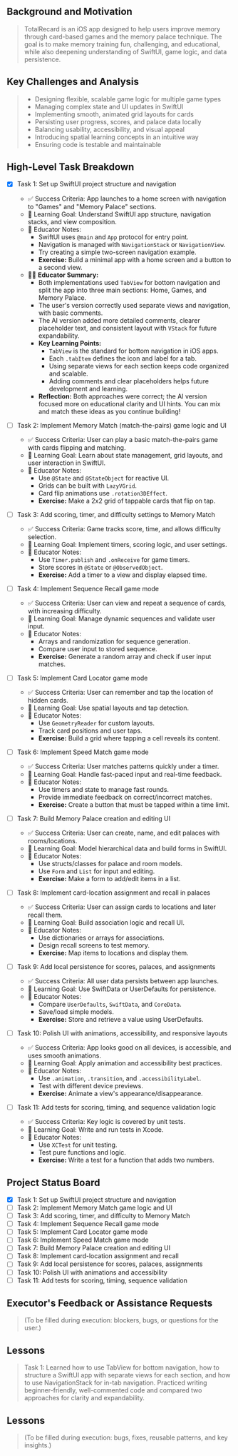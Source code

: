 ## Background and Motivation
> TotalRecard is an iOS app designed to help users improve memory through card-based games and the memory palace technique. The goal is to make memory training fun, challenging, and educational, while also deepening understanding of SwiftUI, game logic, and data persistence.

## Key Challenges and Analysis
> - Designing flexible, scalable game logic for multiple game types
> - Managing complex state and UI updates in SwiftUI
> - Implementing smooth, animated grid layouts for cards
> - Persisting user progress, scores, and palace data locally
> - Balancing usability, accessibility, and visual appeal
> - Introducing spatial learning concepts in an intuitive way
> - Ensuring code is testable and maintainable

## High-Level Task Breakdown
- [x] Task 1: Set up SwiftUI project structure and navigation
  - ✅ Success Criteria: App launches to a home screen with navigation to "Games" and "Memory Palace" sections.
  - 🎯 Learning Goal: Understand SwiftUI app structure, navigation stacks, and view composition.
  - 📘 Educator Notes: 
    - SwiftUI uses `@main` and `App` protocol for entry point.
    - Navigation is managed with `NavigationStack` or `NavigationView`.
    - Try creating a simple two-screen navigation example.
    - **Exercise:** Build a minimal app with a home screen and a button to a second view.
  - 🧑‍🏫 **Educator Summary:**
    - Both implementations used `TabView` for bottom navigation and split the app into three main sections: Home, Games, and Memory Palace.
    - The user's version correctly used separate views and navigation, with basic comments.
    - The AI version added more detailed comments, clearer placeholder text, and consistent layout with `VStack` for future expandability.
    - **Key Learning Points:**
      - `TabView` is the standard for bottom navigation in iOS apps.
      - Each `.tabItem` defines the icon and label for a tab.
      - Using separate views for each section keeps code organized and scalable.
      - Adding comments and clear placeholders helps future development and learning.
    - **Reflection:** Both approaches were correct; the AI version focused more on educational clarity and UI hints. You can mix and match these ideas as you continue building!

- [ ] Task 2: Implement Memory Match (match-the-pairs) game logic and UI
  - ✅ Success Criteria: User can play a basic match-the-pairs game with cards flipping and matching.
  - 🎯 Learning Goal: Learn about state management, grid layouts, and user interaction in SwiftUI.
  - 📘 Educator Notes:
    - Use `@State` and `@StateObject` for reactive UI.
    - Grids can be built with `LazyVGrid`.
    - Card flip animations use `.rotation3DEffect`.
    - **Exercise:** Make a 2x2 grid of tappable cards that flip on tap.

- [ ] Task 3: Add scoring, timer, and difficulty settings to Memory Match
  - ✅ Success Criteria: Game tracks score, time, and allows difficulty selection.
  - 🎯 Learning Goal: Implement timers, scoring logic, and user settings.
  - 📘 Educator Notes:
    - Use `Timer.publish` and `.onReceive` for game timers.
    - Store scores in `@State` or `@ObservedObject`.
    - **Exercise:** Add a timer to a view and display elapsed time.

- [ ] Task 4: Implement Sequence Recall game mode
  - ✅ Success Criteria: User can view and repeat a sequence of cards, with increasing difficulty.
  - 🎯 Learning Goal: Manage dynamic sequences and validate user input.
  - 📘 Educator Notes:
    - Arrays and randomization for sequence generation.
    - Compare user input to stored sequence.
    - **Exercise:** Generate a random array and check if user input matches.

- [ ] Task 5: Implement Card Locator game mode
  - ✅ Success Criteria: User can remember and tap the location of hidden cards.
  - 🎯 Learning Goal: Use spatial layouts and tap detection.
  - 📘 Educator Notes:
    - Use `GeometryReader` for custom layouts.
    - Track card positions and user taps.
    - **Exercise:** Build a grid where tapping a cell reveals its content.

- [ ] Task 6: Implement Speed Match game mode
  - ✅ Success Criteria: User matches patterns quickly under a timer.
  - 🎯 Learning Goal: Handle fast-paced input and real-time feedback.
  - 📘 Educator Notes:
    - Use timers and state to manage fast rounds.
    - Provide immediate feedback on correct/incorrect matches.
    - **Exercise:** Create a button that must be tapped within a time limit.

- [ ] Task 7: Build Memory Palace creation and editing UI
  - ✅ Success Criteria: User can create, name, and edit palaces with rooms/locations.
  - 🎯 Learning Goal: Model hierarchical data and build forms in SwiftUI.
  - 📘 Educator Notes:
    - Use structs/classes for palace and room models.
    - Use `Form` and `List` for input and editing.
    - **Exercise:** Make a form to add/edit items in a list.

- [ ] Task 8: Implement card-location assignment and recall in palaces
  - ✅ Success Criteria: User can assign cards to locations and later recall them.
  - 🎯 Learning Goal: Build association logic and recall UI.
  - 📘 Educator Notes:
    - Use dictionaries or arrays for associations.
    - Design recall screens to test memory.
    - **Exercise:** Map items to locations and display them.

- [ ] Task 9: Add local persistence for scores, palaces, and assignments
  - ✅ Success Criteria: All user data persists between app launches.
  - 🎯 Learning Goal: Use SwiftData or UserDefaults for persistence.
  - 📘 Educator Notes:
    - Compare `UserDefaults`, `SwiftData`, and `CoreData`.
    - Save/load simple models.
    - **Exercise:** Store and retrieve a value using UserDefaults.

- [ ] Task 10: Polish UI with animations, accessibility, and responsive layouts
  - ✅ Success Criteria: App looks good on all devices, is accessible, and uses smooth animations.
  - 🎯 Learning Goal: Apply animation and accessibility best practices.
  - 📘 Educator Notes:
    - Use `.animation`, `.transition`, and `.accessibilityLabel`.
    - Test with different device previews.
    - **Exercise:** Animate a view's appearance/disappearance.

- [ ] Task 11: Add tests for scoring, timing, and sequence validation logic
  - ✅ Success Criteria: Key logic is covered by unit tests.
  - 🎯 Learning Goal: Write and run tests in Xcode.
  - 📘 Educator Notes:
    - Use `XCTest` for unit testing.
    - Test pure functions and logic.
    - **Exercise:** Write a test for a function that adds two numbers.

## Project Status Board
- [x] Task 1: Set up SwiftUI project structure and navigation
- [ ] Task 2: Implement Memory Match game logic and UI
- [ ] Task 3: Add scoring, timer, and difficulty to Memory Match
- [ ] Task 4: Implement Sequence Recall game mode
- [ ] Task 5: Implement Card Locator game mode
- [ ] Task 6: Implement Speed Match game mode
- [ ] Task 7: Build Memory Palace creation and editing UI
- [ ] Task 8: Implement card-location assignment and recall
- [ ] Task 9: Add local persistence for scores, palaces, assignments
- [ ] Task 10: Polish UI with animations and accessibility
- [ ] Task 11: Add tests for scoring, timing, sequence validation

## Executor's Feedback or Assistance Requests
> (To be filled during execution: blockers, bugs, or questions for the user.)

## Lessons
> Task 1: Learned how to use TabView for bottom navigation, how to structure a SwiftUI app with separate views for each section, and how to use NavigationStack for in-tab navigation. Practiced writing beginner-friendly, well-commented code and compared two approaches for clarity and expandability.

## Lessons
> (To be filled during execution: bugs, fixes, reusable patterns, and key insights.) 